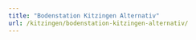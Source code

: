 ```yaml
---
title: "Bodenstation Kitzingen Alternativ"
url: /kitzingen/bodenstation-kitzingen-alternativ/
---
```

